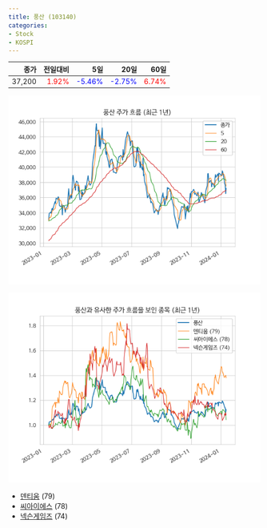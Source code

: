 ```yaml
---
title: 풍산 (103140)
categories:
- Stock
- KOSPI
---
```


|종가|전일대비|5일|20일|60일|
|---:|-------:|--:|---:|---:|
|37,200|<span style="color: red">1.92%</span>|<span style="color: blue">-5.46%</span>|<span style="color: blue">-2.75%</span>|<span style="color: red">6.74%</span>|


<!-- more -->

![103140](/assets/images/stock/103140.png)

![103140](/assets/images/stock/103140_sim.png)

- [덴티움](/145720/) (79)
- [씨아이에스](/222080/) (78)
- [넥슨게임즈](//225570/) (74)